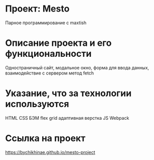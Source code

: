 # Проект: Mesto
Парное программирование с maxtish
# Oписание проекта и его функциональности
Одностраничный сайт, модальное окно, форма для ввода данных, взаимодействие с сервером метод fetch

# Указание, что за технологии используются
HTML CSS БЭМ flex grid адаптивная верстка JS Webpack

# Ссылка на проект

https://bychikhinae.github.io/mesto-project
